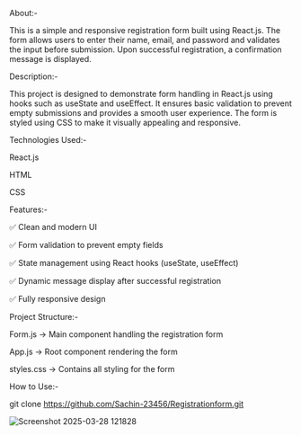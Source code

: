 About:-


This is a simple and responsive registration form built using React.js. The form allows users to enter their name, email, and password and validates the input before submission. Upon successful registration, a confirmation message is displayed.


Description:-


This project is designed to demonstrate form handling in React.js using hooks such as useState and useEffect. It ensures basic validation to prevent empty submissions and provides a smooth user experience. The form is styled using CSS to make it visually appealing and responsive.


Technologies Used:-


React.js

HTML

CSS


 Features:-


✅ Clean and modern UI

✅ Form validation to prevent empty fields

✅ State management using React hooks (useState, useEffect)

✅ Dynamic message display after successful registration

✅ Fully responsive design


Project Structure:-


Form.js → Main component handling the registration form

App.js → Root component rendering the form

styles.css → Contains all styling for the form


How to Use:-

git clone  https://github.com/Sachin-23456/Registrationform.git



![Screenshot 2025-03-28 121828](https://github.com/user-attachments/assets/55de794e-1ae6-4eba-8d84-69d6e9d897ad)
